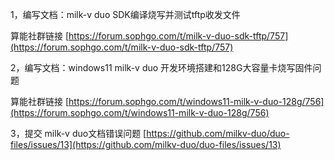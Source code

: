 1，编写文档：milk-v duo SDK编译烧写并测试tftp收发文件

算能社群链接 [https://forum.sophgo.com/t/milk-v-duo-sdk-tftp/757](https://forum.sophgo.com/t/milk-v-duo-sdk-tftp/757)

2，编写文档：windows11 milk-v duo 开发环境搭建和128G大容量卡烧写固件问题

算能社群链接 [https://forum.sophgo.com/t/windows11-milk-v-duo-128g/756](https://forum.sophgo.com/t/windows11-milk-v-duo-128g/756)

3，提交 milk-v duo文档错误问题 [https://github.com/milkv-duo/duo-files/issues/13](https://github.com/milkv-duo/duo-files/issues/13)
